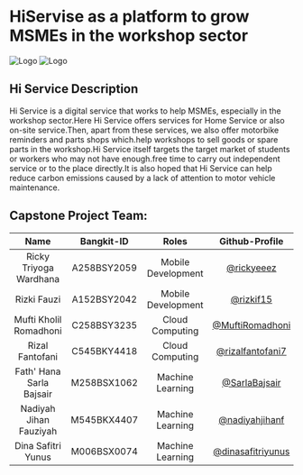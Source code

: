 
# HiServise as a platform to grow MSMEs in the workshop sector



![Logo](https://library.umy.ac.id/data/berita/476_63450f3481d19.png)
![Logo](https://i.ibb.co/Fz5Rmp4/Frame-1-1.png)

## Hi Service Description

Hi Service is a digital service that works to help MSMEs, especially in the workshop sector.Here Hi Service offers services for Home Service or also on-site service.Then, apart from these services, we also offer motorbike reminders and parts shops which.help workshops to sell goods or spare parts in the workshop.Hi Service itself targets the target market of students or workers who may not have enough.free time to carry out independent service or to the place directly.It is also hoped that Hi Service can help reduce carbon emissions caused by a lack of attention to motor vehicle maintenance.


## Capstone Project Team:
| Name | Bangkit-ID	    | Roles	    | Github-Profile |
| :---:   | :---: | :---: |:---: |
| Ricky Triyoga Wardhana | A258BSY2059   | Mobile Development   |  [@rickyeeez](https://www.github.com/rickyeeez)   |
| Rizki Fauzi | A152BSY2042   | Mobile Development   |  [@rizkif15](https://www.github.com/rizkif15)   |
| Mufti Kholil Romadhoni | C258BSY3235   | Cloud Computing   |  [@MuftiRomadhoni](https://www.github.com/MuftiRomadhoni)   |
| Rizal Fantofani | C545BKY4418   | Cloud Computing   |  [@rizalfantofani7](https://www.github.com/rizalfantofani7)   |
| 	Fath' Hana Sarla Bajsair | M258BSX1062   | Machine Learning   |  [@SarlaBajsair](https://www.github.com/SarlaBajsair)   |
| Nadiyah Jihan Fauziyah | M545BKX4407   | Machine Learning   |  [@nadiyahjihanf](https://www.github.com/nadiyahjihanf)   |
| Dina Safitri Yunus | M006BSX0074   | Machine Learning   |  [@dinasafitriyunus](https://www.github.com/dinasafitriyunus)   |
